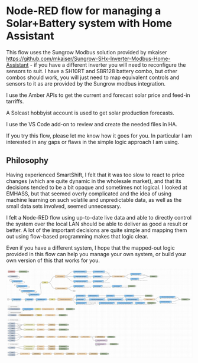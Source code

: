 # Node-RED flow for managing a Solar+Battery system with Home Assistant

This flow uses the Sungrow Modbus solution provided by mkaiser https://github.com/mkaiser/Sungrow-SHx-Inverter-Modbus-Home-Assistant - if you have a different inverter you will need to reconfigure the sensors to suit. I have a SH10RT and SBR128 battery combo, but other combos should work, you will just need to map equivalent controls and sensors to it as are provided by the Sungrow modbus integration.

I use the Amber APIs to get the current and forecast solar price and feed-in tarriffs.

A Solcast hobbyist account is used to get solar production forecasts.

I use the VS Code add-on to review and create the needed files in HA.

If you try this flow, please let me know how it goes for you. In particular I am interested in any gaps or flaws in the simple logic approach I am using.

## Philosophy

Having experienced SmartShift, I felt that it was too slow to react to price changes (which are quite dynamic in the wholesale market), and that its decisions tended to be a bit opaque and sometimes not logical. I looked at EMHASS, but that seemed overly complicated and the idea of using machine learning on such volatile and unpredictable data, as well as the small data sets involved, seemed unnecessary.

I felt a Node-RED flow using up-to-date live data and able to directly control the system over the local LAN should be able to deliver as good a result or better. A lot of the important decisions are quite simple and mapping them out using flow-based programming makes that logic clear.

Even if you have a different system, I hope that the mapped-out logic provided in this flow can help you manage your own system, or build your own version of this that works for you.

![](screengrab.png)
